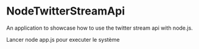 # NodeTwitterStreamApi

An application to showcase how to use the twitter stream api with node.js.

Lancer node app.js pour executer le système 
